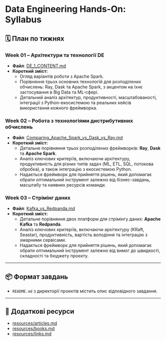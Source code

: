 # Data Engineering Hands-On: Syllabus

## 🗓️ План по тижнях


### Week 01 – Архітектури та технології DE
- **Файл**: [DE_1_CONTENT.md](materials/DE_1_CONTENT.md)
- **Короткий зміст:**
    - Огляд варіантів роботи з Apache Spark.
    - Порівняння трьох основних технологій для розподілених обчислень: Ray, Dask та Apache Spark, з акцентом на їхнє застосування в Big Data та ML-сфері.
    - Детальний аналіз архітектур, продуктивності, масштабованості, інтеграції з Python-екосистемою та реальних кейсів використання кожного фреймворка.

### Week 02 – Робота з технологіями дистрибутивних обчислень
- **Файл**: [Comparing_Apache_Spark_vs_Dask_vs_Ray.md](materials/Comparing_Apache_Spark_vs_Dask_vs_Ray.md)
- **Короткий зміст:**
    - Детальне порівняння трьох розподілених фреймворків: **Ray**, **Dask** та **Apache Spark**.
    - Аналіз ключових критеріїв, включаючи архітектуру, продуктивність для різних типів задач (ML, ETL, SQL, потокова обробка), а також інтеграцію з екосистемою Python.
    - Надається фреймворк для прийняття рішень, який допомагає обрати оптимальний інструмент залежно від бізнес-завдань, масштабу та наявних ресурсів команди.

### Week 03 – Стрімінг даних
- **Файл**: [Kafka_vs_Redpanda.md](materials/Kafka_vs_Redpanda.md)
- **Короткий зміст:**
    - Детальне порівняння двох платформ для стрімінгу даних: **Apache Kafka** та **Redpanda**.
    - Аналіз ключових критеріїв, включаючи архітектуру (KRaft, Seastar), продуктивність, вартість володіння та інтеграцію з хмарними сервісами.
    - Надається фреймворк для прийняття рішень, який допомагає обрати оптимальний інструмент залежно від вимог до швидкості, складності та бюджету проєкту.

---

## 📦 Формат завдань
- `README.md` з директорії проектів містить опис відповідного завдання.

---

## 🔗 Додаткові ресурси
- [resources/articles.md](resources/articles.md)
- [resources/books.md](resources/books.md)
- [resources/links.md](resources/links.md)
